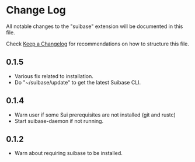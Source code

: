 # Change Log

All notable changes to the "suibase" extension will be documented in this file.

Check [Keep a Changelog](http://keepachangelog.com/) for recommendations on how to structure this file.

## 0.1.5
  - Various fix related to installation.
  - Do "~/suibase/update" to get the latest Suibase CLI.

## 0.1.4
  - Warn user if some Sui prerequisites are not installed (git and rustc)
  - Start suibase-daemon if not running.
  
## 0.1.2
  - Warn about requiring suibase to be installed.

